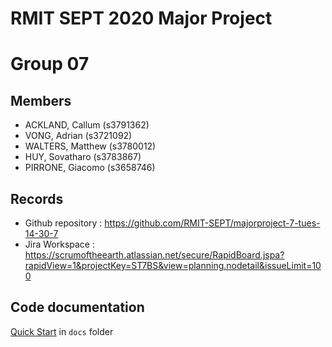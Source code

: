 # RMIT SEPT 2020 Major Project

# Group 07

## Members
* ACKLAND, Callum (s3791362)
* VONG, Adrian (s3721092)
* WALTERS, Matthew (s3780012) 
* HUY, Sovatharo (s3783867)
* PIRRONE, Giacomo (s3658746)

## Records

* Github repository : https://github.com/RMIT-SEPT/majorproject-7-tues-14-30-7
* Jira Workspace : https://scrumoftheearth.atlassian.net/secure/RapidBoard.jspa?rapidView=1&projectKey=ST7BS&view=planning.nodetail&issueLimit=100


## Code documentation

[Quick Start](/docs/README.md) in `docs` folder
